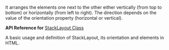 It arranges the elements one next to the other either vertically (from top to bottom) or horizontally (from left to right). The direction depends on the value of the orientation property (horizontal or vertical).

**API Reference for** [StackLayout Class](http://docs.nativescript.org/api-reference/modules/_ui_layouts_stack_layout_.html)

A basic usage and definition of StackLayout, its orientation and elements in HTML.
<snippet id='stack-layout-html'/>